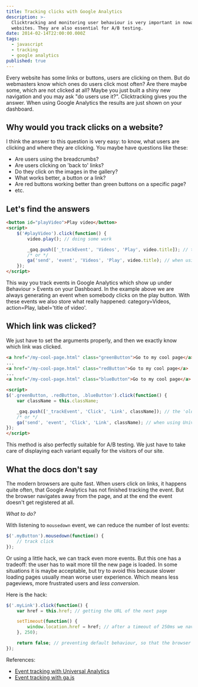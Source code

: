 ```yaml
---
title: Tracking clicks with Google Analytics
description: >-
  Clicktracking and monitoring user behaviour is very important in nowadays
  websites. They are also essential for A/B testing.
date: 2014-02-14T22:00:00.000Z
tags:
  - javascript
  - tracking
  - google analytics
published: true
---
```


Every website has some links or buttons, users are clicking on them. But do webmasters know which ones do users click most often? Are there maybe some, which are not clicked at all? Maybe you just built a shiny new navigation and you may ask "do users use it?". Clicktracking gives you the answer. When using Google Analytics the results are just shown on your dashboard.

<!-- readmore -->

## Why would you track clicks on a website?
I think the answer to this question is very easy: to know, what users are clicking and where they are clicking.
You maybe have questions like these:
* Are users using the breadcrumbs?
* Are users clicking on 'back to' links?
* Do they click on the images in the gallery?
* What works better, a button or a link?
* Are red buttons working better than green buttons on a specific page?
* etc.

## Let's find the answers
```html
<button id="playVideo">Play video</button>
<script>
    $('#playVideo').click(function() {
        video.play(); // doing some work

        _gaq.push(['_trackEvent', 'Videos', 'Play', video.title]); // the 'old' way, when using the old tracking code
        /* or */
        ga('send', 'event', 'Videos', 'Play', video.title); // when using Universal Analytics
    });
</script>
```
This way you track events in Google Analytics which show up under Behaviour > Events on your Dashboard.
In the example above we are always generating an event when somebody clicks on the play button.
With these events we also store what really happened: category=Videos, action=Play, label='title of video'.

## Which link was clicked?
We just have to set the arguments properly, and then we exactly know which link was clicked.
```html
<a href="/my-cool-page.html" class="greenButton">Go to my cool page</a>
...
<a href="/my-cool-page.html" class="redButton">Go to my cool page</a>
...
<a href="/my-cool-page.html" class="blueButton">Go to my cool page</a>

<script>
$('.greenButton, .redButton, .blueButton').click(function() {
    var className = this.className;

    _gaq.push(['_trackEvent', 'Click', 'Link', className]); // the 'old' way, when using the old tracking code
    /* or */
    ga('send', 'event', 'Click', 'Link', className); // when using Universal Analytics
});
</script>
```

This method is also perfectly suitable for A/B testing. We just have to take care of displaying each variant equally for the visitors of our site.

## What the docs don't say
The modern browsers are quite fast. When users click on links, it happens quite often, that Google Analytics has not finished tracking the event.
But the browser navigates away from the page, and at the end the event doesn't get registered at all.

*What to do?*

With listening to `mousedown` event, we can reduce the number of lost events:
```JavaScript
$('.myButton').mousedown(function() {
    // track click
});
```

Or using a little hack, we can track even more events. But this one has a tradeoff:
the user has to wait more till the new page is loaded. In some situations it is maybe acceptable, but try to avoid this because
slower loading pages usually mean worse user experience. Which means less pageviews, more frustrated users and *less conversion*.

Here is the hack:
```JavaScript
$('.myLink').click(function() {
    var href = this.href; // getting the URL of the next page

    setTimeout(function() {
        window.location.href = href; // after a timeout of 250ms we navigate to the URL, where the user wanted to go
    }, 250);

    return false; // preventing default behaviour, so that the browser doesn't navigate away
});
```

References:
* <a href="https://developers.google.com/analytics/devguides/collection/analyticsjs/events" rel="external,nofollow">Event tracking with Universal Analytics</a>
* <a href="https://developers.google.com/analytics/devguides/collection/gajs/eventTrackerGuide" rel="external,nofollow">Event tracking with ga.js</a>
